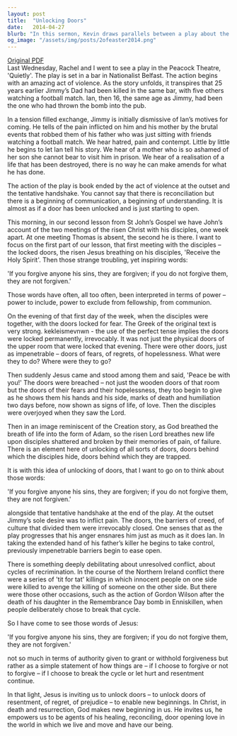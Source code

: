 ```yaml
---
layout: post
title:  "Unlocking Doors"
date:   2014-04-27
blurb: "In this sermon, Kevin draws parallels between a play about the Northern Ireland conflict and the Gospel story of Jesus' resurrection. He emphasizes the power of forgiveness to unlock doors of resentment, regret, and prejudice, and to initiate new beginnings. He encourages us to be agents of God's healing, reconciling, and door-opening love in our world."
og_image: "/assets/img/posts/2ofeaster2014.png"
---
```

[Original PDF](/assets/pdf/2ofeaster2014.pdf)    
Last Wednesday, Rachel and I went to see a play in the Peacock Theatre, 'Quietly'. The play is set in a bar in Nationalist Belfast. The action begins with an amazing act of violence. As the story unfolds, it transpires that 25 years earlier Jimmy’s Dad had been killed in the same bar, with five others watching a football match. Ian, then 16, the same age as Jimmy, had been the one who had thrown the bomb into the pub.

In a tension filled exchange, Jimmy is initially dismissive of Ian’s motives for coming. He tells of the pain inflicted on him and his mother by the brutal events that robbed them of his father who was just sitting with friends watching a football match. We hear hatred, pain and contempt. Little by little he begins to let Ian tell his story. We hear of a mother who is so ashamed of her son she cannot bear to visit him in prison. We hear of a realisation of a life that has been destroyed, there is no way he can make amends for what he has done.

The action of the play is book ended by the act of violence at the outset and the tentative handshake. You cannot say that there is reconciliation but there is a beginning of communication, a beginning of understanding. It is almost as if a door has been unlocked and is just starting to open.

This morning, in our second lesson from St John’s Gospel we have John’s account of the two meetings of the risen Christ with his disciples, one week apart. At one meeting Thomas is absent, the second he is there. I want to focus on the first part of our lesson, that first meeting with the disciples – the locked doors, the risen Jesus breathing on his disciples, 'Receive the Holy Spirit'. Then those strange troubling, yet inspiring words:

'If you forgive anyone his sins, they are forgiven; if you do not forgive them, they are not forgiven.'

Those words have often, all too often, been interpreted in terms of power – power to include, power to exclude from fellowship, from communion.

On the evening of that first day of the week, when the disciples were together, with the doors locked for fear. The Greek of the original text is very strong. kekleismevnwn - the use of the perfect tense implies the doors were locked permanently, irrevocably. It was not just the physical doors of the upper room that were locked that evening. There were other doors, just as impenetrable – doors of fears, of regrets, of hopelessness. What were they to do? Where were they to go?

Then suddenly Jesus came and stood among them and said, 'Peace be with you!' The doors were breached – not just the wooden doors of that room but the doors of their fears and their hopelessness, they too begin to give as he shows them his hands and his side, marks of death and humiliation two days before, now shown as signs of life, of love. Then the disciples were overjoyed when they saw the Lord.

Then in an image reminiscent of the Creation story, as God breathed the breath of life into the form of Adam, so the risen Lord breathes new life upon disciples shattered and broken by their memories of pain, of failure. There is an element here of unlocking of all sorts of doors, doors behind which the disciples hide, doors behind which they are trapped.

It is with this idea of unlocking of doors, that I want to go on to think about those words:

'If you forgive anyone his sins, they are forgiven; if you do not forgive them, they are not forgiven.'

alongside that tentative handshake at the end of the play. At the outset Jimmy’s sole desire was to inflict pain. The doors, the barriers of creed, of culture that divided them were irrevocably closed. One senses that as the play progresses that his anger ensnares him just as much as it does Ian. In taking the extended hand of his father’s killer he begins to take control, previously impenetrable barriers begin to ease open.

There is something deeply debilitating about unresolved conflict, about cycles of recrimination. In the course of the Northern Ireland conflict there were a series of 'tit for tat' killings in which innocent people on one side were killed to avenge the killing of someone on the other side. But there were those other occasions, such as the action of Gordon Wilson after the death of his daughter in the Remembrance Day bomb in Enniskillen, when people deliberately chose to break that cycle.

So I have come to see those words of Jesus:

'If you forgive anyone his sins, they are forgiven; if you do not forgive them, they are not forgiven.'

not so much in terms of authority given to grant or withhold forgiveness but rather as a simple statement of how things are – if I choose to forgive or not to forgive – if I choose to break the cycle or let hurt and resentment continue.

In that light, Jesus is inviting us to unlock doors – to unlock doors of resentment, of regret, of prejudice – to enable new beginnings. In Christ, in death and resurrection, God makes new beginning in us. He invites us, he empowers us to be agents of his healing, reconciling, door opening love in the world in which we live and move and have our being.

